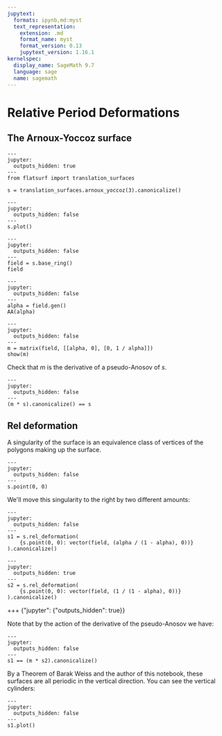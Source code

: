 ```yaml
---
jupytext:
  formats: ipynb,md:myst
  text_representation:
    extension: .md
    format_name: myst
    format_version: 0.13
    jupytext_version: 1.16.1
kernelspec:
  display_name: SageMath 9.7
  language: sage
  name: sagemath
---
```


# Relative Period Deformations

## The Arnoux-Yoccoz surface

```{code-cell}
---
jupyter:
  outputs_hidden: true
---
from flatsurf import translation_surfaces

s = translation_surfaces.arnoux_yoccoz(3).canonicalize()
```

```{code-cell}
---
jupyter:
  outputs_hidden: false
---
s.plot()
```

```{code-cell}
---
jupyter:
  outputs_hidden: false
---
field = s.base_ring()
field
```

```{code-cell}
---
jupyter:
  outputs_hidden: false
---
alpha = field.gen()
AA(alpha)
```

```{code-cell}
---
jupyter:
  outputs_hidden: false
---
m = matrix(field, [[alpha, 0], [0, 1 / alpha]])
show(m)
```

Check that $m$ is the derivative of a pseudo-Anosov of $s$.

```{code-cell}
---
jupyter:
  outputs_hidden: false
---
(m * s).canonicalize() == s
```

## Rel deformation

A singularity of the surface is an equivalence class of vertices of the polygons making up the surface.

```{code-cell}
---
jupyter:
  outputs_hidden: false
---
s.point(0, 0)
```

We'll move this singularity to the right by two different amounts:

```{code-cell}
---
jupyter:
  outputs_hidden: false
---
s1 = s.rel_deformation(
    {s.point(0, 0): vector(field, (alpha / (1 - alpha), 0))}
).canonicalize()
```

```{code-cell}
---
jupyter:
  outputs_hidden: true
---
s2 = s.rel_deformation(
    {s.point(0, 0): vector(field, (1 / (1 - alpha), 0))}
).canonicalize()
```

+++ {"jupyter": {"outputs_hidden": true}}

Note that by the action of the derivative of the pseudo-Anosov we have:

```{code-cell}
---
jupyter:
  outputs_hidden: false
---
s1 == (m * s2).canonicalize()
```

By a Theorem of Barak Weiss and the author of this notebook, these surfaces are all periodic in the vertical direction. You can see the vertical cylinders:

```{code-cell}
---
jupyter:
  outputs_hidden: false
---
s1.plot()
```
